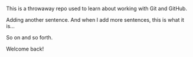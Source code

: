 This is a throwaway repo used to learn about working with Git and GitHub.

Adding another sentence.
And when I add more sentences, this is what it is...

So on and so forth.

Welcome back!
